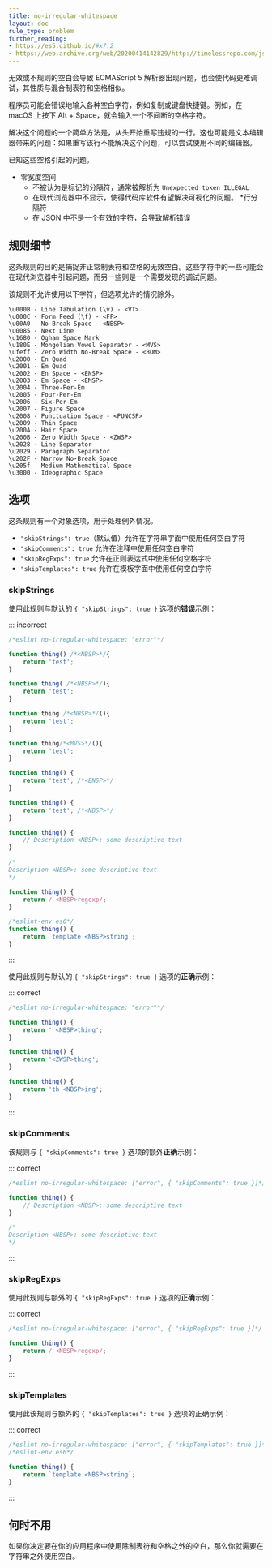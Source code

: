 ```yaml
---
title: no-irregular-whitespace
layout: doc
rule_type: problem
further_reading:
- https://es5.github.io/#x7.2
- https://web.archive.org/web/20200414142829/http://timelessrepo.com/json-isnt-a-javascript-subset
---
```


无效或不规则的空白会导致 ECMAScript 5 解析器出现问题，也会使代码更难调试，其性质与混合制表符和空格相似。

程序员可能会错误地输入各种空白字符，例如复制或键盘快捷键。例如，在 macOS 上按下 Alt + Space，就会输入一个不间断的空格字符。

解决这个问题的一个简单方法是，从头开始重写违规的一行。这也可能是文本编辑器带来的问题：如果重写该行不能解决这个问题，可以尝试使用不同的编辑器。

已知这些空格引起的问题。

* 零宽度空间
    * 不被认为是标记的分隔符，通常被解析为 `Unexpected token ILLEGAL`
    * 在现代浏览器中不显示，使得代码库软件有望解决可视化的问题。
*行分隔符
    * 在 JSON 中不是一个有效的字符，会导致解析错误

## 规则细节

这条规则的目的是捕捉非正常制表符和空格的无效空白。这些字符中的一些可能会在现代浏览器中引起问题，而另一些则是一个需要发现的调试问题。

该规则不允许使用以下字符，但选项允许的情况除外。

```text
\u000B - Line Tabulation (\v) - <VT>
\u000C - Form Feed (\f) - <FF>
\u00A0 - No-Break Space - <NBSP>
\u0085 - Next Line
\u1680 - Ogham Space Mark
\u180E - Mongolian Vowel Separator - <MVS>
\ufeff - Zero Width No-Break Space - <BOM>
\u2000 - En Quad
\u2001 - Em Quad
\u2002 - En Space - <ENSP>
\u2003 - Em Space - <EMSP>
\u2004 - Three-Per-Em
\u2005 - Four-Per-Em
\u2006 - Six-Per-Em
\u2007 - Figure Space
\u2008 - Punctuation Space - <PUNCSP>
\u2009 - Thin Space
\u200A - Hair Space
\u200B - Zero Width Space - <ZWSP>
\u2028 - Line Separator
\u2029 - Paragraph Separator
\u202F - Narrow No-Break Space
\u205f - Medium Mathematical Space
\u3000 - Ideographic Space
```

## 选项

这条规则有一个对象选项，用于处理例外情况。

* `"skipStrings": true`（默认值）允许在字符串字面中使用任何空白字符
* `"skipComments": true` 允许在注释中使用任何空白字符
* `"skipRegExps": true` 允许在正则表达式中使用任何空格字符
* `"skipTemplates": true` 允许在模板字面中使用任何空白字符

### skipStrings

使用此规则与默认的 `{ "skipStrings": true }` 选项的**错误**示例：

::: incorrect

```js
/*eslint no-irregular-whitespace: "error"*/

function thing() /*<NBSP>*/{
    return 'test';
}

function thing( /*<NBSP>*/){
    return 'test';
}

function thing /*<NBSP>*/(){
    return 'test';
}

function thing᠎/*<MVS>*/(){
    return 'test';
}

function thing() {
    return 'test'; /*<ENSP>*/
}

function thing() {
    return 'test'; /*<NBSP>*/
}

function thing() {
    // Description <NBSP>: some descriptive text
}

/*
Description <NBSP>: some descriptive text
*/

function thing() {
    return / <NBSP>regexp/;
}

/*eslint-env es6*/
function thing() {
    return `template <NBSP>string`;
}
```

:::

使用此规则与默认的 `{ "skipStrings": true }` 选项的**正确**示例：

::: correct

```js
/*eslint no-irregular-whitespace: "error"*/

function thing() {
    return ' <NBSP>thing';
}

function thing() {
    return '​<ZWSP>thing';
}

function thing() {
    return 'th <NBSP>ing';
}
```

:::

### skipComments

该规则与 `{ "skipComments": true }` 选项的额外**正确**示例：

::: correct

```js
/*eslint no-irregular-whitespace: ["error", { "skipComments": true }]*/

function thing() {
    // Description <NBSP>: some descriptive text
}

/*
Description <NBSP>: some descriptive text
*/
```

:::

### skipRegExps

使用此规则与额外的 `{ "skipRegExps": true }` 选项的**正确**示例：

::: correct

```js
/*eslint no-irregular-whitespace: ["error", { "skipRegExps": true }]*/

function thing() {
    return / <NBSP>regexp/;
}
```

:::

### skipTemplates

使用此该规则与额外的 `{ "skipTemplates": true }` 选项的正确示例：

::: correct

```js
/*eslint no-irregular-whitespace: ["error", { "skipTemplates": true }]*/
/*eslint-env es6*/

function thing() {
    return `template <NBSP>string`;
}
```

:::

## 何时不用

如果你决定要在你的应用程序中使用除制表符和空格之外的空白，那么你就需要在字符串之外使用空白。
